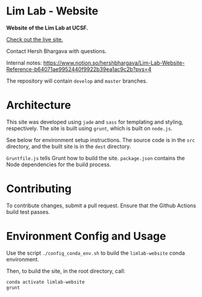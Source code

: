 # Lim Lab - Website #

**Website of the Lim Lab at UCSF.**

[Check out the live site.](https://limlab.ucsf.edu)

Contact Hersh Bhargava with questions.

Internal notes: https://www.notion.so/hershbhargava/Lim-Lab-Website-Reference-b64071ae9952440f9922b39ea1ac9c2b?pvs=4

The repository will contain `develop` and `master` branches. 

# Architecture

This site was developed using `jade` and `sass` for templating and styling, respectively. The site is built using `grunt`, which is built on `node.js`.

See below for environment setup instructions. The source code is in the `src` directory, and the built site is in the `dest` directory.

`Gruntfile.js` tells Grunt how to build the site. `package.json` contains the Node dependencies for the build process.

# Contributing

To contribute changes, submit a pull request. Ensure that the Github Actions build test passes.

# Environment Config and Usage

Use the script `./config_conda_env.sh` to build the `limlab-website` conda environment.

Then, to build the site, in the root directory, call:

```bash
conda activate limlab-website
grunt
```
